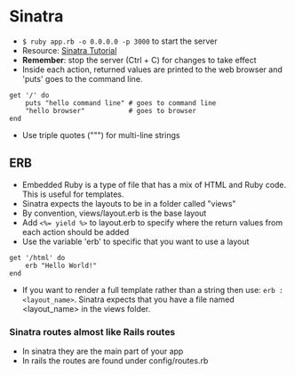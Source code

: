 # Sinatra

* ```$ ruby app.rb -o 0.0.0.0 -p 3000``` to start the server
* Resource: [Sinatra Tutorial](http://www.sinatrarb.com/intro.html)
* **Remember**: stop the server (Ctrl + C) for changes to take effect
* Inside each action, returned values are printed to the web browser and 'puts' goes to the command line.
```
get '/' do
	puts "hello command line" # goes to command line
	"hello browser"           # goes to browser
end
```
*  Use triple quotes (""") for multi-line strings

## ERB
- Embedded Ruby is a type of file that has a mix of HTML and Ruby code. This is useful for templates.
- Sinatra expects the layouts to be in a folder called "views"
- By convention, views/layout.erb is the base layout
- Add `<%= yield %>` to layout.erb to specify where the return values from each action should be added
- Use the variable 'erb' to specific that you want to use a layout
```
get '/html' do
	erb "Hello World!"
end
```
- If you want to render a full template rather than a string then use: ```erb :<layout_name>```. Sinatra expects that you have a file named <layout_name> in the views folder.


### Sinatra routes almost like Rails routes
- In sinatra they are the main part of your app
- In rails the routes are found under config/routes.rb